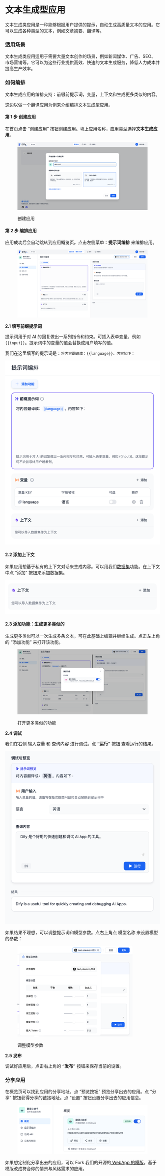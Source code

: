 # 文本生成型应用

文本生成类应用是一种能够根据用户提供的提示，自动生成高质量文本的应用。它可以生成各种类型的文本，例如文章摘要、翻译等。

### 适用场景

文本生成类应用适用于需要大量文本创作的场景，例如新闻媒体、广告、SEO、市场营销等。它可以为这些行业提供高效、快速的文本生成服务，降低人力成本并提高生产效率。

### 如何编排

文本生成应用的编排支持：前缀前提示词，变量，上下文和生成更多类似的内容。

这边以做一个翻译应用为例来介绍编排文本生成型应用。

#### 第 1 步 创建应用

在首页点击 “创建应用” 按钮创建应用。填上应用名称，应用类型选择**文本生成应用**。

<figure><img src="../../../.gitbook/assets/image (33).png" alt=""><figcaption><p>创建应用</p></figcaption></figure>

#### 第 2 步 编排应用

应用成功后会自动跳转到应用概览页。点击左侧菜单：**提示词编排** 来编排应用。

<figure><img src="../../../.gitbook/assets/image (83).png" alt=""><figcaption></figcaption></figure>

**2.1 填写前缀提示词**

提示词用于对 AI 的回复做出一系列指令和约束。可插入表单变量，例如 `{{input}}`。提示词中的变量的值会替换成用户填写的值。

我们在这里填写的提示词是：`将内容翻译成：{{language}}。内容如下：`

![](<../../../.gitbook/assets/image (65).png>)

#### 2.2 添加上下文

如果应用想基于私有的上下文对话来生成内容。可以用我们[数据集](../../knowledge-base/)功能。在上下文中点 “添加” 按钮来添加数据集。

![](<../../../.gitbook/assets/image (88).png>)

#### 2.3 添加功能：生成更多类似的

生成更多类似可以一次生成多条文本，可在此基础上编辑并继续生成。点击左上角的 “添加功能” 来打开该功能。

<figure><img src="../../../.gitbook/assets/image (78).png" alt=""><figcaption><p>打开更多类似的功能</p></figcaption></figure>

**2.4 调试**

我们在右侧 输入变量 和 查询内容 进行调试。点 **“运行”** 按钮 查看运行的结果。

![](<../../../.gitbook/assets/image (22).png>)

如果结果不理想，可以调整提示词和模型参数。点右上角点 模型名称 来设置模型的参数：

<div align="left">

<figure><img src="../../../.gitbook/assets/image (35).png" alt="" width="375"><figcaption><p>调整模型参数</p></figcaption></figure>

</div>

**2.5 发布**

调试好应用后，点击右上角的 **“发布”** 按钮来保存当前的设置。

### 分享应用

在概览页可以找到应用的分享地址。点 “预览按钮” 预览分享出去的应用。点 “分享” 按钮获得分享的链接地址。点 “设置” 按钮设置分享出去的应用信息。

<figure><img src="../../../.gitbook/assets/image (31).png" alt=""><figcaption></figcaption></figure>

如果想定制化分享出去的应用，可以 Fork 我们的开源的[ WebApp 的模版](https://github.com/langgenius/webapp-text-generator)。基于模版改成符合你的情景与风格需求的应用。
